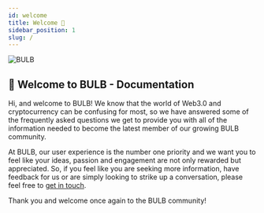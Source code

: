 ```yaml
---
id: welcome
title: Welcome 👋
sidebar_position: 1
slug: /
---
```

<div style={{textAlign: 'center'}}>

![BULB](/img/bulb_logo_simple.png)

</div>


## 👋 Welcome to BULB - Documentation

Hi, and welcome to BULB! We know that the world of Web3.0 and cryptocurrency can be confusing for most, so we have answered some of the frequently asked questions we get to provide you with all of the information needed to become the latest member of our growing BULB community. 

At BULB, our user experience is the number one priority and we want you to feel like your ideas, passion and engagement are not only rewarded but appreciated. So, if you feel like you are seeking more information, have feedback for us or are simply looking to strike up a conversation, please feel free to [get in touch](https://twitter.com/bulbappio).

Thank you and welcome once again to the BULB community!
